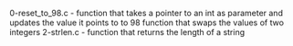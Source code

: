 0-reset_to_98.c - function that takes a pointer to an int as parameter and updates the value it points to to 98
function that swaps the values of two integers
2-strlen.c - function that returns the length of a string
